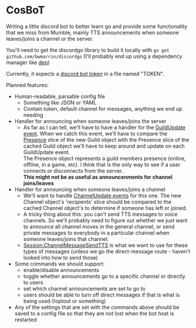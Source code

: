 # CosBoT

Writing a little discord bot to better learn go and provide some functionality that we miss from Mumble, mainly TTS announcements when someone leaves/joins a channel or the server.

You'll need to get the discordgo library to build it locally with ```go get github.com/bwmarrin/discordgo```
(I'll probably end up using a dependency manager like [dep](https://github.com/golang/dep))

Currently, it expects a [discord bot token](https://discordapp.com/developers/docs/intro) in a file named "TOKEN". 

Planned features:
* Human-readable, parsable config file
  * Something like JSON or YAML
  * Contain token, default channel for messages, anything we end up needing
* Handler for announcing when someone leaves/joins the server
  * As far as I can tell, we'll have to have a handler for the [GuildUpdate event](https://godoc.org/github.com/bwmarrin/discordgo#GuildUpdate). When we catch this event, we'll have to compare the [Presence](https://godoc.org/github.com/bwmarrin/discordgo#Presence) slice of the new Guild object with the Presence slice of the cached Guild object we'll have to keep around and update on each GuildUpdate event.  
   The Presence object represents a guild members presence (online, offline, in a game, etc). I think that is the only way to see if a user connects or disconnects from the server.  
   **This might not be as useful as announcenments for channel joins/leaves**
* Handler for announcing when someone leaves/joins a channel
  * We'll want to handle [ChannelUpdate events](https://godoc.org/github.com/bwmarrin/discordgo#ChannelUpdate) for this one. The new Channel object's 'recipients' slice should be compared to the cached Channel object's to determine if someone has left or joined.
  * A tricky thing about this: you can't send TTS messages to voice channels. So we'll probably need to figure out whether we just want to announce all channel moves in the general channel, or send private messages to everybody in a particular channel when someone leaves/joins that channel.
  * [Session.ChannelMessageSendTTS](https://godoc.org/github.com/bwmarrin/discordgo#Session.ChannelMessageSendTTS) is what we want to use for these types of messages (unless we go the direct-message route - haven't looked into how to send those)
* Some commands we should support:
  * enable/disable announcements
  * toggle whether announcements go to a specific channel or directly to users
  * set which channel announcements are set to go to
  * users should be able to turn off direct messages if that is what is being used (!optout or something)
* Any of the settings that are set with the commands above should be saved to a config file so that they are not lost when the bot host is restarted